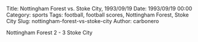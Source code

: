 Title: Nottingham Forest vs. Stoke City, 1993/09/19
Date: 1993/09/19 00:00
Category: sports
Tags: football, football scores, Nottingham Forest, Stoke City
Slug: nottingham-forest-vs-stoke-city
Author: carbonero


Nottingham Forest 2 - 3 Stoke City
